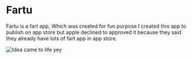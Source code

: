 # Fartu
Fartu is a fart app, Which was created for fun purpose
I created this app to publish on app store but apple declined to approved it because they said they already have lots of fart app in app store.

![Idea came to life  yey](https://user-images.githubusercontent.com/60531116/120532026-dfb27700-c3a4-11eb-8b2e-03c56c5b77b2.gif)
